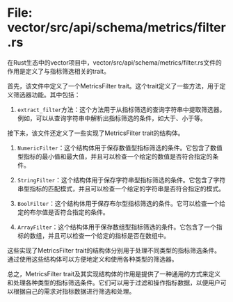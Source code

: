 # File: vector/src/api/schema/metrics/filter.rs

在Rust生态中的vector项目中，vector/src/api/schema/metrics/filter.rs文件的作用是定义了与指标筛选相关的trait。

首先，该文件中定义了一个MetricsFilter trait。这个trait定义了一些方法，用于定义筛选器功能。其中包括：

1. `extract_filter`方法：这个方法用于从指标筛选的查询字符串中提取筛选器。例如，可以从查询字符串中解析出指标筛选的条件，如大于、小于等。

接下来，该文件还定义了一些实现了MetricsFilter trait的结构体。

1. `NumericFilter`：这个结构体用于保存数值型指标筛选的条件。它包含了数值型指标的最小值和最大值，并且可以检查一个给定的数值是否符合指定的条件。

2. `StringFilter`：这个结构体用于保存字符串型指标筛选的条件。它包含了字符串型指标的匹配模式，并且可以检查一个给定的字符串是否符合指定的模式。

3. `BoolFilter`：这个结构体用于保存布尔型指标筛选的条件。它可以检查一个给定的布尔值是否符合指定的条件。

4. `ArrayFilter`：这个结构体用于保存数组型指标筛选的条件。它包含了一个指标的数组，并且可以检查一个给定的指标是否在数组中。

这些实现了MetricsFilter trait的结构体分别用于处理不同类型的指标筛选条件。通过使用这些结构体可以方便地定义和使用各种类型的筛选器。

总之，MetricsFilter trait及其实现结构体的作用是提供了一种通用的方式来定义和处理各种类型的指标筛选条件。它们可以用于过滤和操作指标数据，以便用户可以根据自己的需求对指标数据进行筛选和处理。

